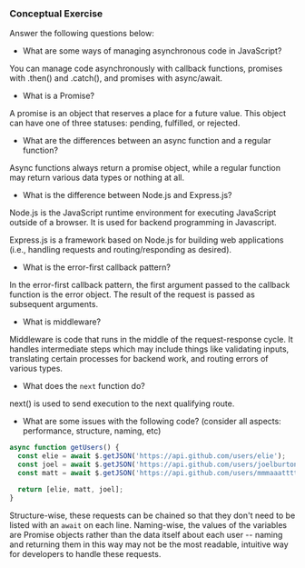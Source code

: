 ### Conceptual Exercise

Answer the following questions below:

- What are some ways of managing asynchronous code in JavaScript?

You can manage code asynchronously with callback functions, promises with .then() and .catch(), and promises with async/await.

- What is a Promise?

A promise is an object that reserves a place for a future value. This object can have one of three statuses: pending, fulfilled, or rejected.

- What are the differences between an async function and a regular function?

Async functions always return a promise object, while a regular function may return various data types or nothing at all.

- What is the difference between Node.js and Express.js?

Node.js is the JavaScript runtime environment for executing JavaScript outside of a browser. It is used for backend programming in Javascript.

Express.js is a framework based on Node.js for building web applications (i.e., handling requests and routing/responding as desired).

- What is the error-first callback pattern?

In the error-first callback pattern, the first argument passed to the callback function is the error object. The result of the request is passed as subsequent arguments.

- What is middleware?

Middleware is code that runs in the middle of the request-response cycle. It handles intermediate steps which may include things like validating inputs, translating certain processes for backend work, and routing errors of various types.

- What does the `next` function do?

next() is used to send execution to the next qualifying route.

- What are some issues with the following code? (consider all aspects: performance, structure, naming, etc)

```js
async function getUsers() {
  const elie = await $.getJSON('https://api.github.com/users/elie');
  const joel = await $.getJSON('https://api.github.com/users/joelburton');
  const matt = await $.getJSON('https://api.github.com/users/mmmaaatttttt');

  return [elie, matt, joel];
}
```

Structure-wise, these requests can be chained so that they don't need to be listed with an `await` on each line. Naming-wise, the values of the variables are Promise objects rather than the data itself about each user -- naming and returning them in this way may not be the most readable, intuitive way for developers to handle these requests.
